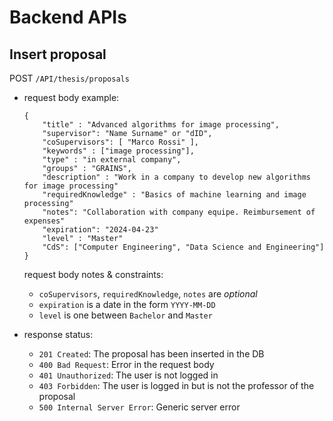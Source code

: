 # Backend APIs

## Insert proposal

POST `/API/thesis/proposals`
- request body example:
    ```
    {
        "title" : "Advanced algorithms for image processing",
        "supervisor": "Name Surname" or "dID",
        "coSupervisors": [ "Marco Rossi" ],
        "keywords" : ["image processing"],
        "type" : "in external company",
        "groups" : "GRAINS",
        "description" : "Work in a company to develop new algorithms for image processing"
        "requiredKnowledge" : "Basics of machine learning and image processing"
        "notes": "Collaboration with company equipe. Reimbursement of expenses"
        "expiration": "2024-04-23"
        "level" : "Master"
        "CdS": ["Computer Engineering", "Data Science and Engineering"]
    }
    ```
    request body notes & constraints:
    - `coSupervisors`, `requiredKnowledge`, `notes` are *optional*
    - `expiration` is a date in the form `YYYY-MM-DD`
    - `level` is one between `Bachelor` and `Master`

- response status:
  - `201 Created`: The proposal has been inserted in the DB
  - `400 Bad Request`: Error in the request body
  - `401 Unauthorized`: The user is not logged in
  - `403 Forbidden`: The user is logged in but is not the professor of the proposal
  - `500 Internal Server Error`: Generic server error